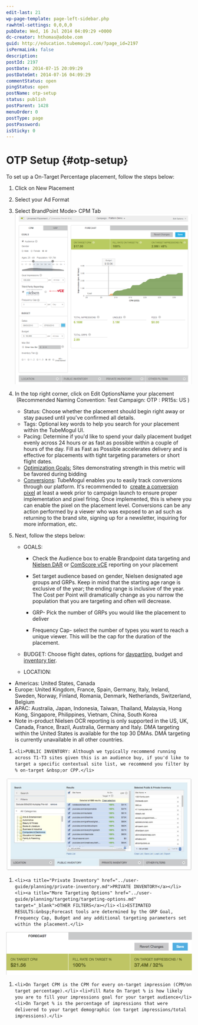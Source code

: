 ```yaml
---
edit-last: 21
wp-page-template: page-left-sidebar.php
rawhtml-settings: 0,0,0,0
pubDate: Wed, 16 Jul 2014 04:09:29 +0000
dc-creator: hthomas@adobe.com
guid: http://education.tubemogul.com/?page_id=2197
isPermaLink: false
description: 
postId: 2197
postDate: 2014-07-15 20:09:29
postDateGmt: 2014-07-16 04:09:29
commentStatus: open
pingStatus: open
postName: otp-setup
status: publish
postParent: 1428
menuOrder: 0
postType: page
postPassword: 
isSticky: 0
---
```


# OTP Setup {#otp-setup}

To set up a&nbsp;On-Target Percentage&nbsp;placement, follow the steps below:

1. Click on New Placement
1. Select your Ad Format
1. Select&nbsp;BrandPoint Mode> CPM Tab   
   [ ![](assets/otp-setup.png)](assets/otp-setup.png)

1. In the top right corner, click on Edit OptionsName your placement &nbsp;(Recommended Naming Convention: Test Campaign: OTP&nbsp;: PR15s: US )

    * Status: Choose whether the placement should begin right away or stay paused until you've confirmed all details.
    * Tags: Optional key words to help you search for your placement within the TubeMogul UI.
    * Pacing: Determine if you'd like to spend your daily placement budget evenly across 24 hours or as fast as possible within a couple of hours of the day. Fill as Fast as Possible accelerates delivery and is effective for placements with tight targeting parameters or short flight dates.
    * [Optimization Goals:](../user-guide/optimization/optimization-goals.md)&nbsp;Sites demonstrating strength in this metric will be favored during bidding
    * [Conversions](conversions.md): TubeMogul enables you to easily track conversions through our platform. It's recommended to&nbsp; [create a conversion pixel](conversions.md)&nbsp;at least a week prior to campaign launch to ensure proper implementation and pixel firing. Once implemented, this is where you can enable the pixel on the placement level. Conversions can be any action performed by a viewer who was exposed to an ad such as returning to the brand site, signing up for a newsletter, inquiring for more information, etc.

1. Next,&nbsp;follow the steps below:

    * GOALS:

        * Check the Audience box to enable Brandpoint data targeting and [Nielsen DAR](../user-guide/measurement/nielsen-ocr-reporting.md) or [ComScore vCE](../user-guide/measurement/comscore-vce.md) reporting on your placement
        
        * Set target audience based on gender, Nielsen designated age groups and GRPs. Keep in mind that the starting age range is exclusive of the year; the ending range is inclusive of the year. The Cost per Point will dramatically change as you narrow the population that you are targeting and often will decrease.
        * GRP- Pick the number of GRPs you would like the placement to deliver
        * Frequency Cap- select the number of types you want to reach a unique viewer. This will be the cap for the duration of the placement.

    * BUDGET:&nbsp;Choose flight dates, options for [dayparting](../user-guide/planning/targeting/targeting-options.md), budget and&nbsp; [inventory tier](../user-guide/planning/brand-safety/sitesafe-quality.md).
    
    * LOCATION:

* Americas: United States, Canada
* Europe: United Kingdom, France, Spain, Germany, Italy, Ireland, Sweden, Norway, Finland, Romania, Denmark, Netherlands, Switzerland, Belgium
* APAC: Australia, Japan, Indonesia, Taiwan, Thailand, Malaysia, Hong Kong, Singapore, Philippines, Vietnam, China, South Korea
* Note in-product Nielsen OCR reporting is only supported in the&nbsp;US, UK, Canada, France, Brazil, Australia, Germany and Italy.&nbsp;DMA targeting within the United States is available for the top 30 DMAs. DMA targeting is currently unavailable in all other countries.

1. `<li>PUBLIC INVENTORY: Although we typically recommend running across T1-T3 sites given this is an audience buy, if you'd like to target a specific contextual site list, we recommend you filter by % on-target &nbsp;or CPP.</li>`

[ ![bp - site cat](assets/bp-site-cat-1024x510.jpeg)](assets/bp-site-cat.jpeg)

1. `<li><a title="Private Inventory" href="../user-guide/planning/private-inventory.md">PRIVATE INVENTORY</a></li>`  `<li><a title="More Targeting Options" href="../user-guide/planning/targeting/targeting-options.md" target="_blank">OTHER FILTERS</a></li>`  `<li>ESTIMATED RESULTS:&nbsp;Forecast tools are determined by the GRP Goal, Frequency Cap, Budget and any additional targeting parameters set within the placement.</li>`

[ ![bp - forecast](assets/forecast-otp.png)](assets/forecast-otp.png)

1. `<li>On Target CPM is the CPM for every on-target impression (CPM/on target percentage).</li>`  `<li>Fill Rate On Target % is how likely you are to fill your impressions goal for your target audience</li>`  `<li>On Target % is the percentage of impressions that were delivered to your target demographic (on target impressions/total impressions).</li>`

&nbsp; 